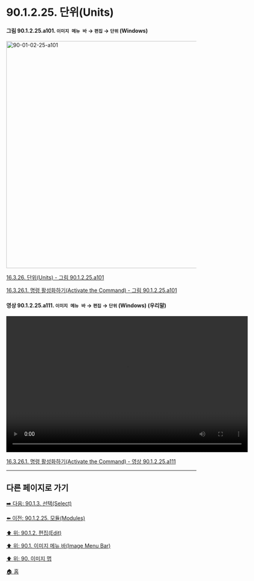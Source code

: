 # 90.1.2.25. 단위(Units)

<a id="90-01-02-25-a101"></a>

#### 그림 90.1.2.25.a101. `이미지 메뉴 바` → `편집` → `단위` (Windows)
<img width="980" height="601" alt="90-01-02-25-a101" src="https://github.com/user-attachments/assets/9fafbc52-d733-40a6-a2ef-9f86909e1c78" />

[16.3.26. 단위(Units) - 그림 90.1.2.25.a101](./16-03-26-00-units.md#90-01-02-25-a101)

[16.3.26.1. 명령 활성화하기(Activate the Command) - 그림 90.1.2.25.a101](./16-03-26-01-activate_the_command.md#90-01-02-25-a101)

<a id="90-01-02-25-a111"></a>

#### 영상 90.1.2.25.a111. `이미지 메뉴 바` → `편집` → `단위` (Windows) (우리말)
<video controls="controls" width="640" height="360" src="https://github.com/user-attachments/assets/4ce8d70b-30f0-47ac-a97f-0875cb868ab5"></video>

[16.3.26.1. 명령 활성화하기(Activate the Command) - 영상 90.1.2.25.a111](./16-03-26-01-activate_the_command.md#90-01-02-25-a111)

***

## 다른 페이지로 가기

[➡️ 다음: 90.1.3. 선택(Select)](./90-01-03-00-select.md)

[⬅️ 이전: 90.1.2.25. 모듈(Modules)](./90-01-02-25-modules.md)

[⬆️ 위: 90.1.2. 편집(Edit)](./90-01-02-00-edit.md)

[⬆️ 위: 90.1. 이미지 메뉴 바(Image Menu Bar)](./90-01-00-image-menu-bar.md)

[⬆️ 위: 90. 이미지 맵](./90-00-image-map.md)

[🏠 홈](./00-home.md)
